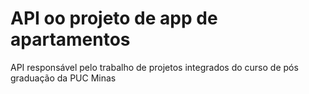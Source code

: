 # API oo projeto de app de apartamentos
API responsável pelo trabalho de projetos integrados do curso de pós graduação da PUC Minas
